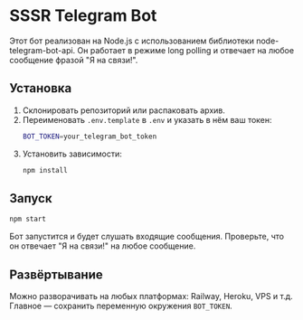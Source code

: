 # SSSR Telegram Bot

Этот бот реализован на Node.js с использованием библиотеки node-telegram-bot-api.
Он работает в режиме long polling и отвечает на любое сообщение фразой "Я на связи!".

## Установка

1. Склонировать репозиторий или распаковать архив.
2. Переименовать `.env.template` в `.env` и указать в нём ваш токен:
   ```bash
   BOT_TOKEN=your_telegram_bot_token
   ```
3. Установить зависимости:
   ```bash
   npm install
   ```

## Запуск

```bash
npm start
```

Бот запустится и будет слушать входящие сообщения. Проверьте, что он отвечает "Я на связи!" на любое сообщение.

## Развёртывание

Можно разворачивать на любых платформах: Railway, Heroku, VPS и т.д. Главное — сохранить переменную окружения `BOT_TOKEN`.